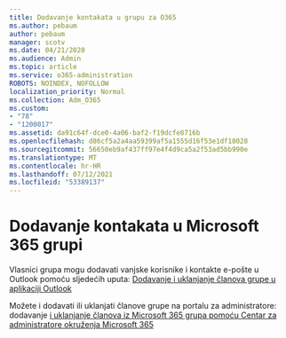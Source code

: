```yaml
---
title: Dodavanje kontakata u grupu za O365
ms.author: pebaum
author: pebaum
manager: scotv
ms.date: 04/21/2020
ms.audience: Admin
ms.topic: article
ms.service: o365-administration
ROBOTS: NOINDEX, NOFOLLOW
localization_priority: Normal
ms.collection: Adm_O365
ms.custom:
- "78"
- "1200017"
ms.assetid: da91c64f-dce0-4a06-baf2-f19dcfe8716b
ms.openlocfilehash: d86cf5a2a4aa59399af5a1555d16f53e1df18028
ms.sourcegitcommit: 56650eb9af437ff97e4f4d9ca5a2f53ad5bb990e
ms.translationtype: MT
ms.contentlocale: hr-HR
ms.lasthandoff: 07/12/2021
ms.locfileid: "53389137"
---
```

# <a name="add-contacts-to-a-microsoft-365-group"></a>Dodavanje kontakata u Microsoft 365 grupi

Vlasnici grupa mogu dodavati vanjske korisnike i kontakte e-pošte u Outlook pomoću sljedećih uputa: [Dodavanje i uklanjanje članova grupe u aplikaciji Outlook](https://support.office.com/article/3b650f4a-5c9b-4f94-a1bb-0cca4b1091de?wt.mc_id=add_contacts_group.aspx)
  
Možete i dodavati ili uklanjati članove grupe na portalu za administratore: dodavanje [i uklanjanje članova iz Microsoft 365 grupa pomoću Centar za administratore okruženja Microsoft 365](/microsoft-365/admin/create-groups/add-or-remove-members-from-groups)